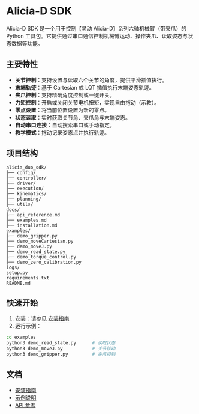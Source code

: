 # Alicia-D SDK  

Alicia-D SDK 是一个用于控制【灵动 Alicia-D】系列六轴机械臂（带夹爪）的 Python 工具包。它提供通过串口通信控制机械臂运动、操作夹爪、读取姿态与状态数据等功能。

## 主要特性

*   **关节控制**：支持设置与读取六个关节的角度，提供平滑插值执行。
*   **末端轨迹**：基于 Cartesian 或 LQT 插值执行末端姿态轨迹。
*   **夹爪控制**：支持精确角度控制或一键开关。
*   **力矩控制**：开启或关闭关节电机扭矩，实现自由拖动（示教）。
*   **零点设置**：将当前位置设置为新的零点。
*   **状态读取**：实时获取关节角、夹爪角与末端姿态。
*   **自动串口连接**：自动搜索串口或手动指定。
*   **教学模式**：拖动记录姿态点并执行轨迹。

## 项目结构

```
alicia_duo_sdk/
├── config/
├── controller/
├── driver/
├── execution/
├── kinematics/
├── planning/
├── utils/
docs/
├── api_reference.md
├── examples.md
├── installation.md
examples/
├── demo_gripper.py
├── demo_moveCartesian.py
├── demo_moveJ.py
├── demo_read_state.py
├── demo_torque_control.py
├── demo_zero_calibration.py
logs/
setup.py
requirements.txt
README.md
```

## 快速开始

1.  安装：请参见 [安装指南](docs/installation.md)
2.  运行示例：
```bash
cd examples
python3 demo_read_state.py      # 读取状态
python3 demo_moveJ.py           # 关节移动
python3 demo_gripper.py         # 夹爪控制
```

## 文档

*   [安装指南](docs/installation.md)
*   [示例说明](docs/examples.md)
*   [API 参考](docs/api_reference.md)